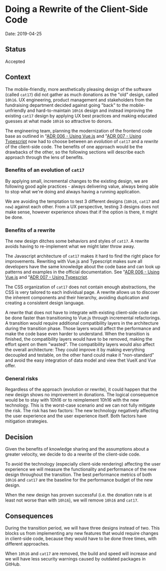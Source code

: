# Doing a Rewrite of the Client-Side Code

Date: 2019-04-25

## Status

Accepted

## Context

The mobile-friendly, more aesthetically pleasing design of the software (called `cat17`) did not gather as much donations as the "old" design, called `10h16`. UX engineering, product management and stakeholders from the fundraising department decided against going "back" to the mobile-unfriendly and hard-to-maintain `10h16` design and instead improving the existing `cat17` design by applying UX best practices and making educated guesses at what made `10h16` so attractive to donors.

The engineering team, planning the modernization of the frontend code base as outlined in "[ADR 006 - Using Vue.js](006_Vue.js.md) and "[ADR 007 - Using Typescript](007_Typescript.md) now had to choose between an *evolution* of `cat17` and a *rewrite* of the client-side code. The benefits of one approach would be the drawbacks of the other, so the following sections will describe each approach through the lens of benefits.

### Benefits of an evolution of `cat17`

By applying small, incremental changes to the existing design, we are following good agile practices - always delivering value, always being able to stop what we're doing and always having a running application.  


We are avoiding the temptation to test 3 different designs (`10h16`, `cat17` and `new`) against each other. From a UX perspective, testing 3 designs does not make sense, however experience shows that if the option is there, it might be done.


### Benefits of a rewrite

The new design ditches some behaviors and styles of `cat17`. A rewrite avoids having to re-implement what we might later throw away.

The Javascript architecture of `cat17` makes it hard to find the right place for improvements. Rewriting with Vue.js and Typescript makes sure all developers have the same knowledge about the code base and can look up patterns and examples in the official documentation. See "[ADR 006 - Using Vue.js](006_Vue.js.md) and "[ADR 007 - Using Typescript](007_Typescript.md).

The CSS organization of `cat17` does not contain enough abstractions, the CSS is very tailored to each individual page. A rewrite allows us to discover the inherent components and their hierarchy, avoiding duplication and creating a consistent design language.

A rewrite that does not have to integrate with existing client-side code can be done faster than transitioning to Vue.js through incremental refactorings. A transition would require additional compatibility layers in the architecture during the transition phase. Those layers would affect the performance and make the code base even harder to understand. When the transition is finished, the compatibility layers would have to be removed, making the effort spent on them "wasted". The compatibility layers would also affect the overall architecture: They could improve it by making everything decoupled and testable, on the other hand could make it "non-standard" and avoid the easy integration of data model and view thet VueX and Vue offer.  


### General risks

Regardless of the approach (evolution or rewrite), it could happen that the new design shows no improvement in donations. The logical consequence would be to stay with 10h16 or to reimplement 10h16 with the new technology. This is the worst-case scenario and we can not fully mitigate the risk. The risk has two factors: The new technology negatively affecting the user experience and the user experience itself. Both factors have mitigation strategies.

## Decision

Given the benefits of knowledge sharing and the assumptions about a greater velocity, we decide to do a rewrite of the client-side code.

To avoid the technology (especially client-side rendering) affecting the user experience we will measure the functionality and performance of the new design throughout the transition. The best performance metrics of both `10h16` and `cat17` are the baseline for the performance budget of the new design.

When the new design has proven successful (i.e. the donation rate is at least not worse than with `10h16`), we will remove `10h16` and `cat17`.

## Consequences

During the transition period, we will have three designs instead of two. This blocks us from implementing any new features that would require changes in client-side code, because they would have to be done three times, with different approaches.

When `10h16` and `cat17` are removed, the build and speed will increase and we will have less security warnings caused by outdated packages in GitHub.